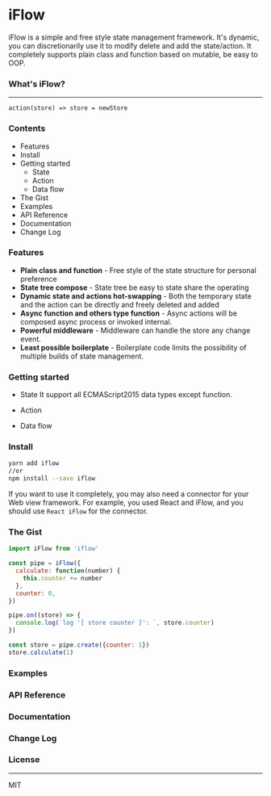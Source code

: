 # iFlow
iFlow is a simple and free style state management framework. It's dynamic, you can discretionarily use it to modify delete and add the state/action. It completely supports plain class and function based on mutable, be easy to OOP.

### What's iFlow?

---
    action(store) => store = newStore

### Contents
* Features
* Install
* Getting started
    * State
    * Action
    * Data flow
* The Gist
* Examples
* API Reference
* Documentation
* Change Log

### Features
* **Plain class and function** - Free style of the state structure for personal preference
* **State tree compose** - State tree be easy to state share the operating
* **Dynamic state and actions hot-swapping** - Both the temporary state and the action can be directly and freely deleted and added
* **Async function and others type function** - Async actions will be composed async process or invoked internal.
* **Powerful middleware** - Middleware can handle the store any change event.
* **Least possible boilerplate** - Boilerplate code limits the possibility of multiple builds of state management.

### Getting started
* State
It support all ECMAScript2015 data types except function.
* Action

* Data flow
### Install
```bash
yarn add iflow
//or
npm install --save iflow
```
If you want to use it completely, you may also need a connector for your Web view framework. For example, you used React and iFlow, and you should use `React iFlow` for the connector.
### The Gist
```javascript
import iFlow from 'iflow'

const pipe = iFlow({
  calculate: function(number) {
    this.counter += number
  },
  counter: 0,
})

pipe.on((store) => {
  console.log(`log '[ store counter ]': `, store.counter)
})

const store = pipe.create({counter: 1})
store.calculate(1)
```

### Examples
### API Reference
### Documentation

### Change Log

### License

---
MIT
